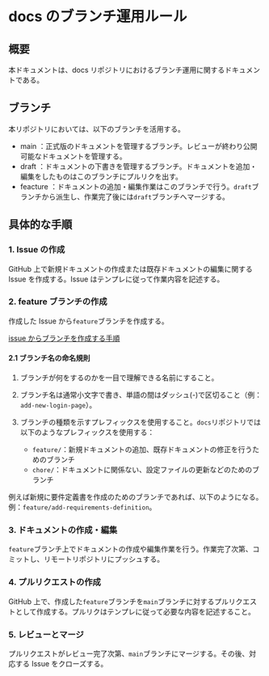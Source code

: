 # docs のブランチ運用ルール

## 概要

本ドキュメントは、docs リポジトリにおけるブランチ運用に関するドキュメントである。

## ブランチ

本リポジトリにおいては、以下のブランチを活用する。

- main
  ：正式版のドキュメントを管理するブランチ。レビューが終わり公開可能なドキュメントを管理する。
- draft
  ：ドキュメントの下書きを管理するブランチ。ドキュメントを追加・編集をしたものはこのブランチにプルリクを出す。
- feacture
  ：ドキュメントの追加・編集作業はこのブランチで行う。`draft`ブランチから派生し、作業完了後には`draft`ブランチへマージする。

## 具体的な手順

### 1. Issue の作成

GitHub 上で新規ドキュメントの作成または既存ドキュメントの編集に関する Issue を作成する。Issue はテンプレに従って作業内容を記述する。

### 2. feature ブランチの作成

作成した Issue から`feature`ブランチを作成する。<br>

[issue からブランチを作成する手順](https://developer.mamezou-tech.com/blogs/2022/03/28/github-create-branch-from-issue/)

#### 2.1 ブランチ名の命名規則

1. ブランチが何をするのかを一目で理解できる名前にすること。

2. ブランチ名は通常小文字で書き、単語の間はダッシュ(-)で区切ること（例：`add-new-login-page`）。

3. ブランチの種類を示すプレフィックスを使用すること。`docs`リポジトリでは以下のようなプレフィックスを使用する：
   - `feature/`：新規ドキュメントの追加、既存ドキュメントの修正を行うためのブランチ
   - `chore/`：ドキュメントに関係ない、設定ファイルの更新などのためのブランチ

例えば新規に要件定義書を作成のためのブランチであれば、以下のようになる。<br>
例：`feature/add-requirements-definition`。


### 3. ドキュメントの作成・編集

`feature`ブランチ上でドキュメントの作成や編集作業を行う。作業完了次第、コミットし、リモートリポジトリにプッシュする。

### 4. プルリクエストの作成

GitHub 上で、作成した`feature`ブランチを`main`ブランチに対するプルリクエストとして作成する。プルリクはテンプレに従って必要な内容を記述すること。

### 5. レビューとマージ

プルリクエストがレビュー完了次第、`main`ブランチにマージする。その後、対応する Issue をクローズする。
